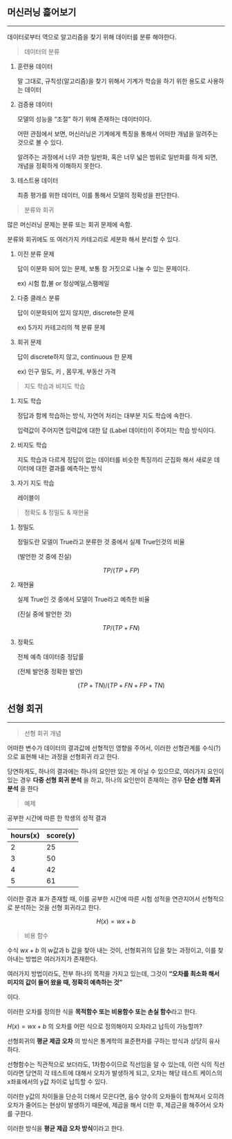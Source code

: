 ## 머신러닝 흝어보기

---

데이터로부터 역으로 알고리즘을 찾기 위해 데이터를 분류 해야한다.

> 데이터의 분류
> 
1. 훈련용 데이터
    
    말 그대로, 규칙성(알고리즘)을 찾기 위해서 기계가 학습을 하기 위한 용도로 사용하는 데이터
    
2. 검증용 데이터
    
    모델의 성능을 “조절” 하기 위해 존재하는 데이터이다.
    
    어떤 관점에서 보면, 머신러닝은 기계에게 특징을 통해서 어떠한 개념을 알려주는 것으로 볼 수 있다.
    
    알려주는 과정에서 너무 과한 일반화, 혹은 너무 넓은 범위로 일반화를 하게 되면, 개념을 정확하게 이해하지 못한다.
    
3. 테스트용 데이터
    
    최종 평가를 위한 데이터, 이를 통해서 모델의 정확성을 판단한다.
    

> 분류와 회귀
> 

많은 머신러닝 문제는 분류 또는 회귀 문제에 속함.

분류와 회귀에도 또 여러가지 카테고리로 세분화 해서 분리할 수 있다.

1. 이진 분류 문제
    
    답이 이분화 되어 있는 문제, 보통 참 거짓으로 나눌 수 있는 문제이다.
    
    ex) 시험 합,불 or 정상메일,스팸메일
    
2. 다중 클래스 분류
    
    답이 이분화되어 있지 않지만, discrete한 문제
    
    ex) 5가지 카테고리의 책 분류 문제
    
3. 회귀 문제
    
    답이 discrete하지 않고, continuous 한 문제
    
    ex) 인구 밀도, 키 , 몸무게, 부동산 가격
    

> 지도 학습과 비지도 학습
> 
1. 지도 학습
    
    정답과 함께 학습하는 방식, 자연어 처리는 대부분 지도 학습에 속한다.
    
    입력값이 주어지면 입력값에 대한 답 (Label 데이터)이 주어지는 학습 방식이다.
    
2. 비지도 학습
    
    지도 학습과 다르게 정답이 없는 데이터를 비슷한 특징끼리 군집화 해서 새로운 데이터에 대한 결과를 예측하는 방식
    
3. 자기 지도 학습
    
    레이블이 
    

> 정확도 & 정밀도 & 재현율
> 
1. 정밀도
    
    정밀도란 모델이 True라고 분류한 것 중에서 실제 True인것의 비율
    
    (발언한 것 중에 진실)
    
    $$
    TP/(TP+FP)
    $$
    
2. 재현율
    
    실제 True인 것 중에서 모델이 True라고 예측한 비율
    
    (진실 중에 발언한 것)
    
    $$
    TP/(TP+FN)
    $$
    
3. 정확도
    
    전체 예측 데이터중 정답률
    
    (전체 발언중 정확한 발언)
    
    $$
    (TP+TN)/(TP+FN+FP+TN)
    $$
    

## 선형 회귀

---

> 선형 회귀 개념
> 

어떠한 변수가 데이터의 결과값에 선형적인 영향을 주어서, 이러한 선형관계를 수식(?)으로 표현해 내는 과정을 선형회귀 라고 한다.

당연하게도, 하나의 결과에는 하나의 요인만 있는 게 아닐 수 있으므로, 여러가지 요인이 있는 경우 **다중 선형 회귀 분석** 을 하고, 하나의 요인만이 존재하는 경우 **단순 선형 회귀 분석** 을 한다

> 예제
> 

공부한 시간에 따른 한 학생의 성적 결과

| hours(x) | score(y) |
| --- | --- |
| 2 | 25 |
| 3 | 50 |
| 4 | 42 |
| 5 | 61 |

이러한 결과 표가 존재할 때, 이를 공부한 시간에 따른 시험 성적을 연관지어서 선형적으로 분석하는 것을 선형 회귀라고 한다.

$$
H(x) = wx +b
$$

> 비용 함수
> 

수식 $wx +b$ 의 w값과 b 값을 찾아 내는 것이, 선형회귀의 답을 찾는 과정이고, 이를 찾아내는 방법은 여러가지가 존재한다.

여러가지 방법이라도, 전부 하나의 목적을 가지고 있는데, 그것이 **“오차를 최소화 해서 미지의 값이 들어 왔을 때, 정확히 예측하는 것”**

이다.

이러한 오차를 정의한 식을 **목적함수 또는 비용함수 또는 손실 함수**라고 한다.

$H(x) = wx +b$ 의 오차를 어떤 식으로 정의해야지 오차라고 납득이 가능할까?

선형회귀의 **평균 제곱 오차** 의 방식은 통계학의 표준편차를 구하는 방식과 상당히 유사하다.

선형함수는 직관적으로 보더라도, 1차함수이므로 직선임을 알 수 있는데, 이런 식의 직선이라면 당연히 각 테스트에 대해서 오차가 발생하게 되고, 오차는 해당 테스트 케이스의 x좌표에서의 y값 차이로 납득할 수 있다.

이러한 y값의 차이들을 단순히 더해서 모은다면, 음수 양수의 오차들이 합쳐져서 오히려 오차가 줄어드는 현상이 발생하기 때문에, 제곱을 해서 더한 후, 제곱근을 해주어서 오차를 구한다.

이러한 방식을 **평균 제곱 오차 방식**이라고 한다.